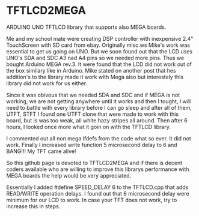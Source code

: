 # TFTLCD2MEGA
ARDUINO UNO TFTLCD library that supports also MEGA boards.

Me and my school mate were creating DSP controller with inexpensive 2.4" TouchScreen with SD card from ebay. Originally misc.ws Mike's work was essential to get us going on UNO. But we soon found out that the LCD uses UNO's SDA and SDC A3 nad A4 pins so we needed more pins. Thus we bought Arduino MEGA rev.3. It were found that the LCD did not work out of the box similary like in Arduino. Mike stated on another post that hes addition's to the library made it work with Mega also but interestely this library did not work for us either.

Since it was obivous that we needed SDA and SDC and if MEGA is not working, we are not getting anywhere until it works and then I tought, I will need to battle with every library before I can go sleep and after all of them, UTFT, STFT I found one UTFT clone that were made to work with this board, but is was too weak, all white hazy stripes all around. Then after 6 hours, I looked once more what it goin on with the TFTLCD library. 

I commented out all non mega ifdefs from the code what so ever. It did not work. Finally I increased write function 5 microsecond delay to 6 and BANG!!! My TFT came alive!

So this github page is devoted to TFTLCD2MEGA and if there is decent coders available who are willing to improve this librarys performance with MEGA boards the help would be very appreciated.

Essentially I added #define SPEED_DELAY 6 to the TFTLCD.cpp that adds READ/WRITE operation delays. I found out that 6 microsecond delay were minimum for our LCD to work. In case your TFT does not work, try to increase this in steps.

